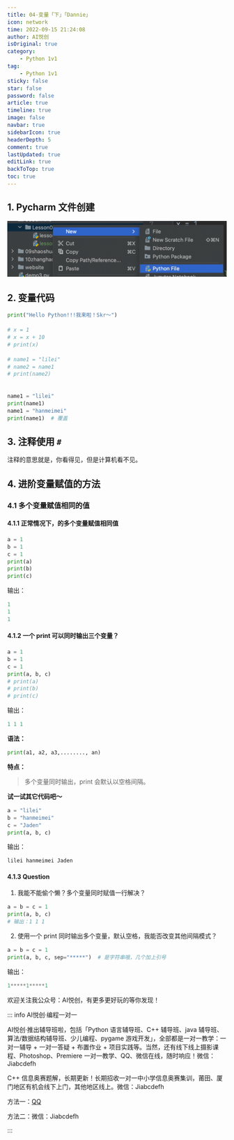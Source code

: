```yaml
---
title: 04-变量「下」「Dannie」
icon: network
time: 2022-09-15 21:24:08
author: AI悦创
isOriginal: true
category: 
    - Python 1v1
tag:
    - Python 1v1
sticky: false
star: false
password: false
article: true
timeline: true
image: false
navbar: true
sidebarIcon: true
headerDepth: 5
comment: true
lastUpdated: true
editLink: true
backToTop: true
toc: true
---
```


## 1. Pycharm 文件创建

![image-20220915220044572](./05.assets/image-20220915220044572.png)

## 2. 变量代码

```python
print("Hello Python!!!我来啦！Skr～")

# x = 1
# x = x + 10
# print(x)

# name1 = "lilei"
# name2 = name1
# print(name2)


name1 = "lilei"
print(name1)
name1 = "hanmeimei"
print(name1)  # 覆盖
```

## 3. 注释使用 `#`

注释的意思就是，你看得见，但是计算机看不见。

## 4. 进阶变量赋值的方法

### 4.1 多个变量赋值相同的值

#### 4.1.1 正常情况下，的多个变量赋值相同值

```python
a = 1
b = 1
c = 1
print(a)
print(b)
print(c)
```

输出：

```python
1
1
1
```



#### 4.1.2 一个 print 可以同时输出三个变量？

```python
a = 1
b = 1
c = 1
print(a, b, c)
# print(a)
# print(b)
# print(c)
```

输出：

```python
1 1 1
```

**语法：**

```python
print(a1, a2, a3,........, an)
```

**特点：**

> 多个变量同时输出，print 会默认以空格间隔。

**试一试其它代码吧～**

```python
a = "lilei"
b = "hanmeimei"
c = "Jaden"
print(a, b, c)
```

输出：

```python
lilei hanmeimei Jaden
```

#### 4.1.3 Question

1. 我能不能偷个懒？多个变量同时赋值一行解决？

```python
a = b = c = 1
print(a, b, c)
# 输出：1 1 1
```

2. 使用一个 print 同时输出多个变量，默认空格，我能否改变其他间隔模式？

```python
a = b = c = 1
print(a, b, c, sep="*****")  # 是字符串哦，几个加上引号
```

输出：

```python
1*****1*****1
```















欢迎关注我公众号：AI悦创，有更多更好玩的等你发现！

::: info AI悦创·编程一对一

AI悦创·推出辅导班啦，包括「Python 语言辅导班、C++ 辅导班、java 辅导班、算法/数据结构辅导班、少儿编程、pygame 游戏开发」，全部都是一对一教学：一对一辅导 + 一对一答疑 + 布置作业 + 项目实践等。当然，还有线下线上摄影课程、Photoshop、Premiere 一对一教学、QQ、微信在线，随时响应！微信：Jiabcdefh

C++ 信息奥赛题解，长期更新！长期招收一对一中小学信息奥赛集训，莆田、厦门地区有机会线下上门，其他地区线上。微信：Jiabcdefh

方法一：[QQ](http://wpa.qq.com/msgrd?v=3&uin=1432803776&site=qq&menu=yes)

方法二：微信：Jiabcdefh

:::

